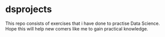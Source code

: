 # dsprojects
This repo consists of exercises that i have done to practise Data Science. Hope this will help new comers like me to gain practical knowledge.
